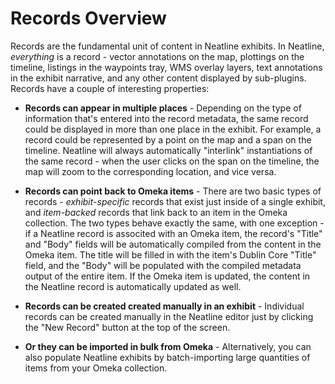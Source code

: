 # Records Overview

Records are the fundamental unit of content in Neatline exhibits. In Neatline, _everything_ is a record - vector annotations on the map, plottings on the timeline, listings in the waypoints tray, WMS overlay layers, text annotations in the exhibit narrative, and any other content displayed by sub-plugins. Records have a couple of interesting properties:

  - **Records can appear in multiple places** - Depending on the type of information that's entered into the record metadata, the same record could be displayed in more than one place in the exhibit. For example, a record could be represented by a point on the map and a span on the timeline. Neatline will always automatically "interlink" instantiations of the same record - when the user clicks on the span on the timeline, the map will zoom to the corresponding location, and vice versa.

  - **Records can point back to Omeka items** - There are two basic types of records - _exhibit-specific_ records that exist just inside of a single exhibit, and _item-backed_ records that link back to an item in the Omeka collection. The two types behave exactly the same, with one exception - if a Neatline record is associted with an Omeka item, the record's "Title" and "Body" fields will be automatically compiled from the content in the Omeka item. The title will be filled in with the item's Dublin Core "Title" field, and the "Body" will be populated with the compiled metadata output of the entire item. If the Omeka item is updated, the content in the Neatline record is automatically updated as well.

  - **Records can be created created manually in an exhibit** - Individual records can be created manually in the Neatline editor just by clicking the "New Record" button at the top of the screen.

  - **Or they can be imported in bulk from Omeka** - Alternatively, you can also populate Neatline exhibits by batch-importing large quantities of items from your Omeka collection.

